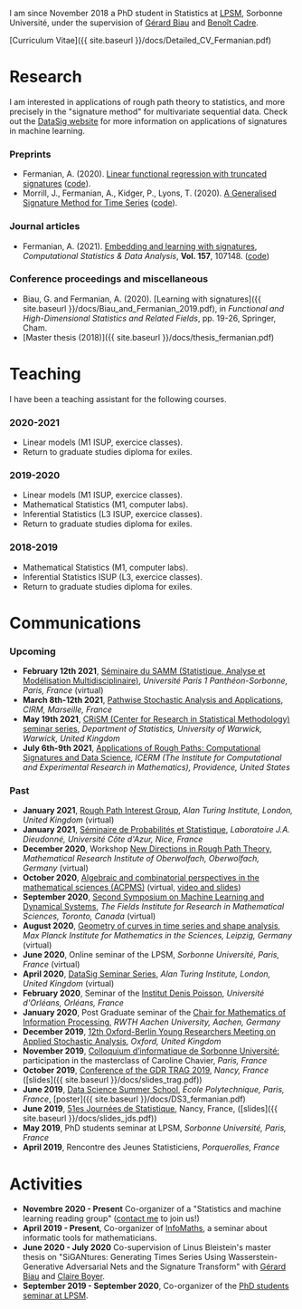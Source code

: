 
I am since November 2018 a PhD student in Statistics at [LPSM](http://www.lpsm.paris/), Sorbonne Université, under the supervision of [Gérard Biau](http://www.lsta.upmc.fr/biau.html) and [Benoît Cadre](https://w3.ens-rennes.fr/math/people/benoit.cadre/).

[Curriculum Vitae]({{ site.baseurl }}/docs/Detailed_CV_Fermanian.pdf)

# Research 

I am interested in applications of rough path theory to statistics, and more precisely in the "signature method" for multivariate sequential data. Check out the [DataSig website](https://datasig.ac.uk) for more information on applications of signatures in machine learning.

### Preprints

* Fermanian, A. (2020). [Linear functional regression with truncated signatures](https://arxiv.org/pdf/2006.08442.pdf) ([code](https://github.com/afermanian/signature-regression)).
* Morrill, J., Fermanian, A., Kidger, P., Lyons, T. (2020). [A Generalised Signature Method for Time Series](https://arxiv.org/pdf/2006.00873.pdf) ([code](https://github.com/jambo6/generalised-signature-method)).

### Journal articles 

* Fermanian, A. (2021). [Embedding and learning with signatures](https://arxiv.org/pdf/1911.13211.pdf), *Computational Statistics & Data Analysis*, **Vol. 157**, 107148. ([code](https://github.com/afermanian/embedding_with_signatures))

### Conference proceedings and miscellaneous

* Biau, G. and Fermanian, A. (2020). [Learning with signatures]({{ site.baseurl }}/docs/Biau_and_Fermanian_2019.pdf), in *Functional and High-Dimensional Statistics and Related Fields*, pp. 19-26, Springer, Cham.
* [Master thesis (2018)]({{ site.baseurl }}/docs/thesis_fermanian.pdf)

# Teaching

I have been a teaching assistant for the following courses.

### 2020-2021
* Linear models (M1 ISUP, exercice classes).
* Return to graduate studies diploma for exiles.

### 2019-2020
* Linear models (M1 ISUP, exercice classes).
* Mathematical Statistics (M1, computer labs).
* Inferential Statistics (L3 ISUP, exercice classes).
* Return to graduate studies diploma for exiles.

### 2018-2019

* Mathematical Statistics (M1, computer labs).
* Inferential Statistics ISUP (L3, exercice classes).
* Return to graduate studies diploma for exiles.

# Communications

### Upcoming
* **February 12th 2021**, [Séminaire du SAMM (Statistique, Analyse et Modélisation Multidisciplinaire)](http://samm.univ-paris1.fr/-Seminaire-du-SAMM-), *Université Paris 1 Panthéon-Sorbonne, Paris, France* (virtual)
* **March 8th-12th 2021**, [Pathwise Stochastic Analysis and Applications](https://conferences.cirm-math.fr/2322.html), *CIRM, Marseille, France*
* **May 19th 2021**, [CRiSM (Center for Research in Statistical Methodology) seminar series](https://warwick.ac.uk/fac/sci/statistics/crism/seminars/), *Department of Statistics, University of Warwick, Warwick, United Kingdom*
* **July 6th-9th 2021**, [Applications of Rough Paths: Computational Signatures and Data Science](https://icerm.brown.edu/topical_workshops/tw-21-rp/), *ICERM (The Institute for Computational and Experimental Research in Mathematics), Providence, United States*


### Past

* **January 2021**, [Rough Path Interest Group](https://datasig.ac.uk/event/adeline-fermanian-13-jan-2021), *Alan Turing Institute, London, United Kingdom* (virtual)
* **January 2021**, [Séminaire de Probabilités et Statistique](https://math.unice.fr/seminairesequipeps/séminaire-de-léquipe-de-probabilités-et-statistique.html), *Laboratoire J.A. Dieudonné, Université Côte d'Azur, Nice, France*
* **December 2020**, Workshop [New Directions in Rough Path Theory](https://www.mfo.de/occasion/2050a/www_view), *Mathematical Research Institute of Oberwolfach, Oberwolfach, Germany* (virtual)
* **October 2020**, [Algebraic and combinatorial perspectives in the mathematical sciences (ACPMS)](https://www.math.ntnu.no/acpms/) (virtual, [video and slides](https://www.math.ntnu.no/acpms/view_talk.html?id=63))
* **September 2020**, [Second Symposium on Machine Learning and Dynamical Systems](http://www.fields.utoronto.ca/activities/20-21/dynamical), *The Fields Institute for Research in Mathematical Sciences, Toronto, Canada* (virtual)
* **August 2020**, [Geometry of curves in time series and shape analysis](https://www.mis.mpg.de/calendar/conferences/2020/geometry-of-curves2020.html), *Max Planck Institute for Mathematics in the Sciences, Leipzig, Germany* (virtual)
* **June 2020**, Online seminar of the LPSM, *Sorbonne Université, Paris, France* (virtual)
* **April 2020**, [DataSig Seminar Series](https://datasig.ac.uk/event/adeline-fermanian-discussing-xyz), *Alan Turing Institute, London, United Kingdom* (virtual)
* **February 2020**, Seminar of the [Institut Denis Poisson](https://www.idpoisson.fr), *Université d'Orléans, Orléans, France*
* **January 2020**, Post Graduate seminar of the [Chair for Mathematics of Information Processing](https://www.mathc.rwth-aachen.de/en/home/home/), *RWTH Aachen University, Aachen, Germany*
* **December 2019**, [12th Oxford-Berlin Young Researchers Meeting on Applied Stochastic Analysis](https://www.maths.ox.ac.uk/events/conferences/12th-oxford-berlin-conference), *Oxford, United Kingdom*
* **November 2019**, [Colloquium d’informatique de Sorbonne Université:](https://www.lip6.fr/colloquium/?guest=Chavier) participation in the masterclass of Caroline Chavier, *Paris, France*
* **October 2019**, [Conference of the GDR TRAG 2019](https://trag2019.event.univ-lorraine.fr/), *Nancy, France* ([slides]({{ site.baseurl }}/docs/slides_trag.pdf))
* **June 2019**, [Data Science Summer School](https://www.ds3-datascience-polytechnique.fr/), *École Polytechnique, Paris, France*, [poster]({{ site.baseurl }}/docs/DS3_fermanian.pdf)
* **June 2019**, [51es Journées de Statistique](http://jds2019.sfds.asso.fr/), Nancy, France, ([slides]({{ site.baseurl }}/docs/slides_jds.pdf))
* **May 2019**, PhD students seminar at LPSM, *Sorbonne Université, Paris, France*
* **April 2019**, Rencontre des Jeunes Statisticiens, *Porquerolles, France*

# Activities

* **Novembre 2020 - Present** Co-organizer of a "Statistics and machine learning reading group" ([contact me](mailto:adeline.fermanian@sorbonne-universite.fr) to join us!)
* **April 2019 - Present**, Co-organizer of [InfoMaths](http://infomath.pages.math.cnrs.fr/), a seminar about informatic tools for mathematicians.
* **June 2020 - July 2020** Co-supervision of Linus Bleistein's master thesis on "SiGANtures: Generating Times Series Using
Wasserstein-Generative Adversarial Nets and the Signature Transform" with [Gérard Biau](http://www.lsta.upmc.fr/biau.html) and [Claire Boyer](https://www.lpsm.paris/pageperso/boyer/index.html).
* **September 2019 - September 2020**, Co-organizer of the [PhD students seminar at LPSM](http://www.lpsm.paris/agenda/seminaires-gdt/gtt/).




